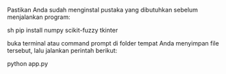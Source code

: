 Pastikan Anda sudah menginstal pustaka yang dibutuhkan sebelum menjalankan program:

sh
pip install numpy scikit-fuzzy tkinter

buka terminal atau command prompt di folder tempat Anda menyimpan file tersebut, lalu jalankan perintah berikut:

python app.py
